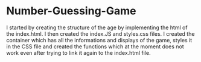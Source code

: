 # Number-Guessing-Game
I started by creating the structure of the age by implementing the html of the index.html. 
I then created the index.JS and styles.css files. I created the container which has all the informations and displays of the game, styles it in the CSS file and created the 
functions which at the moment does not work even after trying to link it again to the index.html file.
